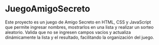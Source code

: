 # JuegoAmigoSecreto
Este proyecto es un juego de Amigo Secreto en HTML, CSS y JavaScript que permite ingresar nombres, mostrarlos en una lista y realizar un sorteo aleatorio. Valida que no se ingresen campos vacíos y actualiza dinámicamente la lista y el resultado, facilitando la organización del juego.
